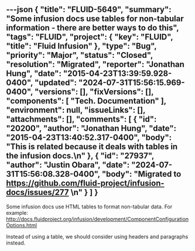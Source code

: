 ---json
{
  "title": "FLUID-5649",
  "summary": "Some infusion docs use tables for non-tabular information - there are better ways to do this",
  "tags": "FLUID",
  "project": {
    "key": "FLUID",
    "title": "Fluid Infusion"
  },
  "type": "Bug",
  "priority": "Major",
  "status": "Closed",
  "resolution": "Migrated",
  "reporter": "Jonathan Hung",
  "date": "2015-04-23T13:39:59.928-0400",
  "updated": "2024-07-31T15:56:15.969-0400",
  "versions": [],
  "fixVersions": [],
  "components": [
    "Tech. Documentation"
  ],
  "environment": null,
  "issueLinks": [],
  "attachments": [],
  "comments": [
    {
      "id": "20200",
      "author": "Jonathan Hung",
      "date": "2015-04-23T13:40:52.317-0400",
      "body": "This is related because it deals with tables in the infusion docs.\n"
    },
    {
      "id": "27937",
      "author": "Justin Obara",
      "date": "2024-07-31T15:56:08.328-0400",
      "body": "Migrated to <https://github.com/fluid-project/infusion-docs/issues/277>&#x20;\n"
    }
  ]
}
---
Some infusion docs use HTML tables to format non-tabular data. For example: <http://docs.fluidproject.org/infusion/development/ComponentConfigurationOptions.html>

Instead of using a table, we should consider using headers and paragraphs instead.

        